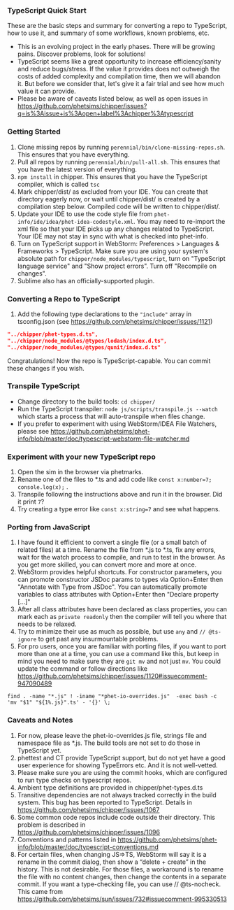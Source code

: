 ### TypeScript Quick Start

These are the basic steps and summary for converting a repo to TypeScript, how to use it, and summary of some workflows,
known problems, etc.

* This is an evolving project in the early phases. There will be growing pains. Discover problems, look for solutions!
* TypeScript seems like a great opportunity to increase efficiency/sanity and reduce bugs/stress. If the value it provides
   does not outweigh the costs of added complexity and compilation time, then we will abandon it. But before we consider that,
   let's give it a fair trial and see how much value it can provide.
* Please be aware of caveats listed below, as well as open issues in https://github.com/phetsims/chipper/issues?q=is%3Aissue+is%3Aopen+label%3Achipper%3Atypescript

### Getting Started
1. Clone missing repos by running `perennial/bin/clone-missing-repos.sh`.  This ensures that you have everything.
2. Pull all repos by running `perennial/bin/pull-all.sh`.  This ensures that you have the latest version of everything.
3. `npm install` in chipper. This ensures that you have the TypeScript compiler, which is called `tsc`
4. Mark chipper/dist/ as excluded from your IDE.  You can create that directory eagerly now, or wait until chipper/dist/ is created by a compilation step below. Compiled code will be written to chipper/dist/.
5. Update your IDE to use the code style file from `phet-info/ide/idea/phet-idea-codestyle.xml`. You may need to re-import the xml file so that your IDE picks up any changes related to TypeScript. Your IDE may not stay in sync with what is checked into phet-info.  
6. Turn on TypeScript support in WebStorm: Preferences > Languages & Frameworks > TypeScript.  Make sure you are using your 
system's absolute path for `chipper/node_modules/typescript`, turn on "TypeScript language service" and "Show project errors". Turn off "Recompile on changes".
7. Sublime also has an officially-supported plugin.

### Converting a Repo to TypeScript
1. Add the following type declarations to the `"include"` array in tsconfig.json (see https://github.com/phetsims/chipper/issues/1121)
```json
"../chipper/phet-types.d.ts",
"../chipper/node_modules/@types/lodash/index.d.ts",
"../chipper/node_modules/@types/qunit/index.d.ts"
```

Congratulations!  Now the repo is TypeScript-capable.  You can commit these changes if you wish.

### Transpile TypeScript
* Change directory to the build tools: `cd chipper/`
* Run the TypeScript transpiler: `node js/scripts/transpile.js --watch` which starts a process that will auto-transpile when files change.
* If you prefer to experiment with using WebStorm/IDEA File Watchers, please see https://github.com/phetsims/phet-info/blob/master/doc/typescript-webstorm-file-watcher.md

### Experiment with your new TypeScript repo
1. Open the sim in the browser via phetmarks.
2. Rename one of the files to *.ts and add code like `const x:number=7; console.log(x);` .
3. Transpile following the instructions above and run it in the browser.  Did it print `7`?
4. Try creating a type error like `const x:string=7` and see what happens.

### Porting from JavaScript
1. I have found it efficient to convert a single file (or a small batch of related files) at a time.  Rename the file
from *.js to *.ts, fix any errors, wait for the watch process to compile, and run to test in the browser.  As you get
more skilled, you can convert more and more at once.
2. WebStorm provides helpful shortcuts. For constructor parameters, you can promote constructor JSDoc params to types
via Option+Enter then "Annotate with Type from JSDoc". You can automatically promote variables to class attributes with
Option+Enter then "Declare property [...]"
3. After all class attributes have been declared as class properties, you can mark each as `private readonly` then the
compiler will tell you where that needs to be relaxed.
4. Try to minimize their use as much as possible, but use `any` and `// @ts-ignore` to get past any insurmountable problems.
5. For pro users, once you are familiar with porting files, if you want to port more than one at a time, you can
use a command like this, but keep in mind you need to make sure they are `git mv` and not just `mv`.  You could update the command
or follow directions like https://github.com/phetsims/chipper/issues/1120#issuecomment-947090489
```
find . -name "*.js" ! -iname "*phet-io-overrides.js"  -exec bash -c 'mv "$1" "${1%.js}".ts' - '{}' \;
```

### Caveats and Notes
1. For now, please leave the phet-io-overrides.js file, strings file and namespace file as *.js.  The build tools are not set to do those in TypeScript yet.
2. phettest and CT provide TypeScript support, but do not yet have a good user experience for showing TypeErrors etc.
And it is not well-vetted.
3. Please make sure you are using the commit hooks, which are configured to run type checks on typescript repos.
4. Ambient type definitions are provided in chipper/phet-types.d.ts
5. Transitive dependencies are not always tracked correctly in the build system.  This bug has been reported to TypeScript. Details in https://github.com/phetsims/chipper/issues/1067
6. Some common code repos include code outside their directory.  This problem is described in https://github.com/phetsims/chipper/issues/1096
7. Conventions and patterns listed in https://github.com/phetsims/phet-info/blob/master/doc/typescript-conventions.md
8. For certain files, when changing JS=>TS, WebStorm will say it is a rename in the commit dialog, then show a “delete + create” in the history.  This is not desirable.  For those files, a workaround is to rename the file with no content changes, then change the contents in a separate commit.  If you want a type-checking file, you can use // @ts-nocheck.  This came from https://github.com/phetsims/sun/issues/732#issuecomment-995330513